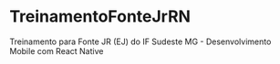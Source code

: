# TreinamentoFonteJrRN
Treinamento para Fonte JR (EJ) do IF Sudeste MG - Desenvolvimento Mobile com React Native
